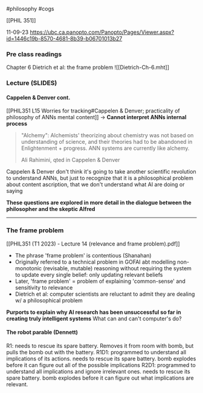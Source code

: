#philosophy 
#cogs 

[[PHIL 351]]

11-09-23
https://ubc.ca.panopto.com/Panopto/Pages/Viewer.aspx?id=1446c19b-8570-4681-8b39-b06701013b27

### Pre class readings
Chapter 6 Dietrich et al: the frame problem
![[Dietrich-Ch-6.mht]]

### Lecture (SLIDES)
#### Cappelen & Denver cont.
[[PHIL351 L15 Worries for tracking#Cappelen & Denver; practicality of philosophy of ANNs mental content]] → 
**Cannot interpret ANNs internal process**
> "Alchemy": Alchemists' theorizing about chemistry was not based on understanding of science, and their theories had to be abandoned in Enlightenment + progress. ANN systems are currently like alchemy.
> 
> Ali Rahimini, qted in Cappelen & Denver

Cappelen & Denver don't think it's going to take another scientific revolution to understand ANNs, but just to recognize that it is a philosophical problem about content ascription, that we don't understand what AI are doing or saying

**These questions are explored in more detail in the dialogue between the philosopher and the skeptic Alfred**
*****
### The frame problem 
[[PHIL351 (T1 2023) - Lecture 14 (relevance and frame problem).pdf]]
- The phrase 'frame problem' is contentious (Shanahan)
- Originally referred to a technical problem in GOFAI abt modelling non-monotonic (revisable, mutable) reasoning without requiring the system to update every single belief: only updating relevant beliefs
- Later, 'frame problem' = problem of explaining 'common-sense' and sensitivity to relevance
- Dietrich et al: computer scientists are reluctant to admit they are dealing w/ a philosophical problem 

**Purports to explain why AI research has been unsuccessful so far in creating truly intelligent systems**
What can and can't computer's do? 

#### The robot parable (Dennett)
R1: needs to rescue its spare battery. Removes it from room with bomb, but pulls the bomb out with the battery. 
R1D1: programmed to understand all implications of its actions. needs to rescue its spare battery. bomb explodes before it can figure out all of the possible implications
R2D1: programmed to understand all implications and ignore irrelevant ones. needs to rescue its spare battery. bomb explodes before it can figure out what implications are relevant. 
